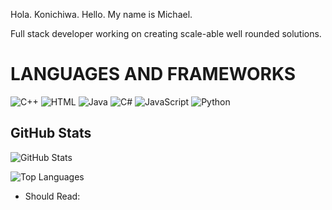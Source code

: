 Hola. Konichiwa. Hello. My name is Michael. 

Full stack developer working on creating scale-able well rounded solutions.

<h1>LANGUAGES AND FRAMEWORKS</h1>
<p>
  <img alt="C++" src="https://img.shields.io/badge/C++-00599C?style=for-the-badge&logo=c%2b%2b&logoColor=white"/>
  <img alt="HTML" src="https://img.shields.io/badge/HTML-E34F26?style=for-the-badge&logo=html5&logoColor=white"/>
  <img alt="Java" src="https://img.shields.io/badge/Java-007396?style=for-the-badge&logo=java&logoColor=white"/>
  <img alt="C#" src="https://img.shields.io/badge/C%23-239120?style=for-the-badge&logo=c-sharp&logoColor=white"/>
  <img alt="JavaScript" src="https://img.shields.io/badge/JavaScript-F7DF1E?style=for-the-badge&logo=javascript&logoColor=black"/>
  <img alt="Python" src="https://img.shields.io/badge/Python-3776AB?style=for-the-badge&logo=python&logoColor=white"/>
</p>

<p>
<h2>GitHub Stats</h2>

<p>
  <img src="https://github-readme-stats.vercel.app/api?username=psuedologics&hide_rank=true&show_icons=true&theme=radical" alt="GitHub Stats" />
</p>
<p>
  <img src="https://github-readme-stats.vercel.app/api/top-langs/?username=psuedologics&layout=compact&theme=radical" alt="Top Languages" />
</p>
</p>


- Should Read:


<!---
PsuedoLogics/PsuedoLogics is a ✨ special ✨ repository because its `README.md` (this file) appears on your GitHub profile.
You can click the Preview link to take a look at your changes.
--->
